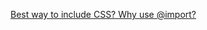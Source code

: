 [Best way to include CSS? Why use @import?](http://stackoverflow.com/questions/10036977/best-way-to-include-css-why-use-import)

